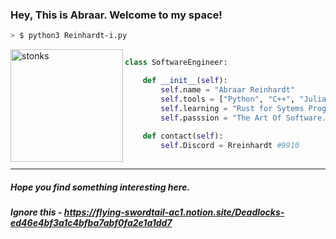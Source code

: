 ### Hey, This is Abraar. Welcome to my space! 


```zsh
> $ python3 Reinhardt-i.py
```
<img align="left" src="https://media.tenor.com/y2JXkY1pXkwAAAAC/cat-computer.gif" alt="stonks" width="180" />


```python

class SoftwareEngineer:

    def __init__(self):
        self.name = "Abraar Reinhardt"
        self.tools = ["Python", "C++", "Julia"]
        self.learning = "Rust for Sytems Programming"
        self.passsion = "The Art Of Software."
        
    def contact(self):
        self.Discord = Rreinhardt #9910
        
```

---

##### Hope you find something interesting here.

##### Ignore this - https://flying-swordtail-ac1.notion.site/Deadlocks-ed46e4bf3a1c4bfba7abf0fa2e1a1dd7
